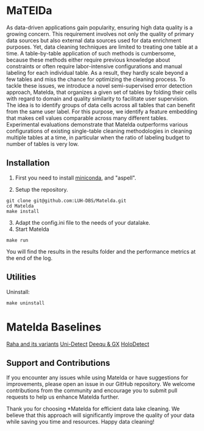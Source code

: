 # MaTElDa

As data-driven applications gain popularity, ensuring high data quality is a growing concern. This requirement involves not only the quality of primary data sources but also external data sources used for data enrichment purposes. 
Yet, data cleaning techniques are limited to treating one table at a time. A table-by-table application of such methods is cumbersome, because these methods either require previous knowledge about constraints or often require labor-intensive configurations and manual labeling for each individual table. As a result, they hardly scale beyond a few tables and miss the chance for optimizing the cleaning process.
To tackle these issues, we introduce a novel semi-supervised error detection approach, Matelda, that organizes a given set of tables by folding their cells with regard to domain and quality similarity to facilitate user supervision. The idea is to identify groups of data cells across all tables that can benefit from the same user label. For this purpose, we identify a feature embedding that makes cell values comparable across many different tables. 
Experimental evaluations demonstrate that Matelda outperforms various configurations of existing single-table cleaning methodologies in cleaning multiple tables at a time, in particular when the ratio of labeling budget to number of tables is very low.

## Installation 

1. First you need to install [miniconda](https://docs.conda.io/en/latest/miniconda.html), and "aspell".

2. Setup the repository.
```
git clone git@github.com:LUH-DBS/Matelda.git
cd Matelda
make install
```
3. Adapt the config.ini file to the needs of your datalake.
4. Start Matelda
```
make run
```

You will find the results in the results folder and the performance metrics at the end of the log.

## Utilities

Uninstall:
```
make uninstall
```

# Matelda Baselines
[Raha and its variants](https://github.com/LUH-DBS/Matelda-Raha_exp)
[Uni-Detect](https://github.com/LUH-DBS/Uni-Detect)
[Deequ & GX](https://github.com/LUH-DBS/Matelda-Baselines)
[HoloDetect](https://github.com/LUH-DBS/holodetect)

## Support and Contributions
If you encounter any issues while using Matelda or have suggestions for improvements, please open an issue in our GitHub repository. We welcome contributions from the community and encourage you to submit pull requests to help us enhance Matelda further.

Thank you for choosing *Matelda for efficient data lake cleaning. We believe that this approach will significantly improve the quality of your data while saving you time and resources. Happy data cleaning!
